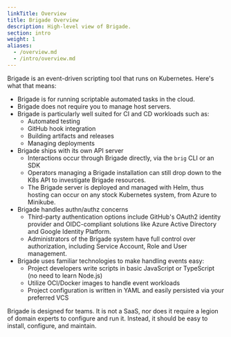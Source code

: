 ```yaml
---
linkTitle: Overview
title: Brigade Overview
description: High-level view of Brigade.
section: intro
weight: 1
aliases: 
  - /overview.md
  - /intro/overview.md
---
```


Brigade is an event-driven scripting tool that runs on Kubernetes. Here's what that means:

- Brigade is for running scriptable automated tasks in the cloud.
- Brigade does not require you to manage host servers.
- Brigade is particularly well suited for CI and CD workloads such as:
  - Automated testing
  - GitHub hook integration
  - Building artifacts and releases
  - Managing deployments
- Brigade ships with its own API server
  - Interactions occur through Brigade directly, via the `brig` CLI or an SDK
  - Operators managing a Brigade installation can still drop down to the K8s API to investigate Brigade resources.
  - The Brigade server is deployed and managed with Helm, thus hosting can occur on any stock Kubernetes system, from Azure to Minikube.
- Brigade handles authn/authz concerns
  - Third-party authentication options include GitHub's OAuth2 identity provider and OIDC-compliant solutions like Azure Active Directory and Google Identity Platform.
  - Administrators of the Brigade system have full control over authorization, including Service Account, Role and User management.
- Brigade uses familiar technologies to make handling events easy:
  - Project developers write scripts in basic JavaScript or TypeScript (no need to learn Node.js)
  - Utilize OCI/Docker images to handle event workloads
  - Project configuration is written in YAML and easily persisted via your preferred VCS

Brigade is designed for teams. It is not a SaaS, nor does it require a legion of domain experts to configure and run it. Instead, it should be easy to install, configure, and maintain.
